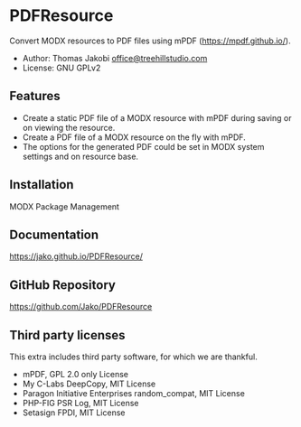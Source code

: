 # PDFResource

Convert MODX resources to PDF files using mPDF (https://mpdf.github.io/).

- Author: Thomas Jakobi <office@treehillstudio.com>
- License: GNU GPLv2

## Features

- Create a static PDF file of a MODX resource with mPDF during saving or on viewing the resource.
- Create a PDF file of a MODX resource on the fly with mPDF.
- The options for the generated PDF could be set in MODX system settings and on resource base.

## Installation

MODX Package Management

## Documentation

https://jako.github.io/PDFResource/

## GitHub Repository

https://github.com/Jako/PDFResource

## Third party licenses

This extra includes third party software, for which we are thankful.

- mPDF, GPL 2.0 only License
- My C-Labs DeepCopy, MIT License
- Paragon Initiative Enterprises random_compat, MIT License
- PHP-FIG PSR Log, MIT License
- Setasign FPDI, MIT License
